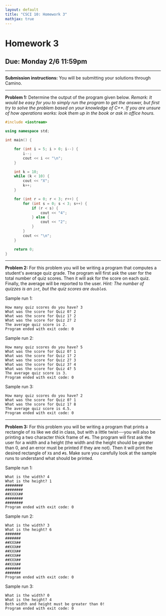 ```yaml
---
layout: default
title: "CSCI 10: Homework 3"
mathjax: true
---
```


# Homework 3

## Due: Monday 2/6 11:59pm

---

__Submission instructions:__ You will be submitting your solutions through
Camino.

---

__Problem 1:__ Determine the output of the program given below. _Remark: It
would be easy for you to simply run the program to get the answer, but first
try to solve the problem based on your knowledge of C++. If you are
unsure of how operations works: look them up in the book or
ask in office hours._

```cpp
#include <iostream>

using namespace std;

int main() {

    for (int i = 5; i > 0; i--) {
        i--;
        cout << i << "\n";
    }

    int k = 10;
    while (k < 10) {
        cout << "X";
        k++;
    }

    for (int r = 0; r < 3; r++) {
        for (int s = 0; s < 3; s++) {
            if (r < s) {
                cout << "4";
            } else {
                cout << "2";
            }
        }
        cout << "\n";
    }

    return 0;
}
```

---

__Problem 2:__ For this problem you will be writing a program that computes a
student's average quiz grade. The program will
first ask the user for the total number of quiz scores. Then it will
ask for the score on each quiz. Finally, the average will be reported to the user.
_Hint: The number of quizzes is an `int`, but the quiz scores are `double`s._

Sample run 1:

```
How many quiz scores do you have? 3
What was the score for Quiz 0? 2
What was the score for Quiz 1? 2
What was the score for Quiz 2? 2
The average quiz score is 2.
Program ended with exit code: 0
```

Sample run 2:

```
How many quiz scores do you have? 5
What was the score for Quiz 0? 1
What was the score for Quiz 1? 2
What was the score for Quiz 2? 3
What was the score for Quiz 3? 4
What was the score for Quiz 4? 5
The average quiz score is 3.
Program ended with exit code: 0
```

Sample run 3:

```
How many quiz scores do you have? 2
What was the score for Quiz 0? 1
What was the score for Quiz 1? 8
The average quiz score is 4.5.
Program ended with exit code: 0
```

---

__Problem 3:__ For this problem you will be writing a program that prints a
rectangle of `X`s like we did in class, but with a little twist---you will also
be printing a two character thick frame of `#`s. The program will first ask the
user for a width and a height (the width and the height should be greater than
0, and an error must be printed if they are not). Then it will print the desired
rectangle of `X`s and `#`s. Make sure you carefully look at the sample runs to
understand what should be printed.

Sample run 1:

```
What is the width? 4
What is the height? 1
########
########
##XXXX##
########
########
Program ended with exit code: 0
```

Sample run 2:

```
What is the width? 3
What is the height? 6
#######
#######
##XXX##
##XXX##
##XXX##
##XXX##
##XXX##
##XXX##
#######
#######
Program ended with exit code: 0
```

Sample run 3:

```
What is the width? 0
What is the height? 4
Both width and height must be greater than 0!
Program ended with exit code: 0
```
